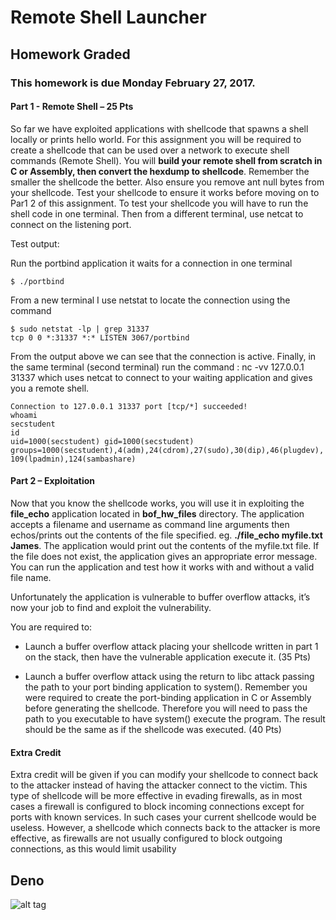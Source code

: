 # Remote Shell Launcher

## Homework	Graded

### This	homework	is	due	Monday	February	27,	 2017.

#### Part 1	- Remote	Shell – 25 Pts

So	far	we	have	exploited	applications	with	shellcode	that	spawns	a	shell	locally	or	prints hello	world. For	this	assignment	you	will	be	required	to	create	a	shellcode	that	can	be	used over	a	network	to	execute	shell	commands	(Remote	Shell).	You	will	 **build	your	remote	shell	from	scratch	in	C	or	Assembly,	then	convert	the	hexdump	to	shellcode**.	Remember	the	smaller	the	shellcode	the	better.		Also	ensure	you	remove	ant	null	bytes	from	your	shellcode.	Test	your	shellcode	to	ensure	it	works	before	moving	on	to	Par1	2	of	this	assignment. To	test	your	shellcode	you	will	have	to	run	the	shell	code	in	one	terminal.	Then	from	a	different	terminal,	use	netcat	to	connect	on	the	listening	port.		

Test	output:

Run	the	portbind	application	it	waits	for	a	connection	in	one	terminal

```
$ ./portbind
```

From	a	new	terminal	I	use	netstat	to	locate	the	connection	using	the	command	

```
$ sudo netstat -lp | grep 31337
tcp 0 0 *:31337 *:* LISTEN 3067/portbind
```

From	the	output	above	we	can	see	that	the	connection	is	active.	Finally,	in	the	same	terminal	(second	terminal)	run	the	command	: nc -vv 127.0.0.1 31337 which	uses netcat to	connect	to	your	waiting	application	and	gives	you	a	remote	shell.

```
Connection to 127.0.0.1 31337 port [tcp/*] succeeded!
whoami
secstudent
id
uid=1000(secstudent) gid=1000(secstudent)
groups=1000(secstudent),4(adm),24(cdrom),27(sudo),30(dip),46(plugdev),
109(lpadmin),124(sambashare)
```

#### Part	2	– Exploitation
Now	that	you	know	the	shellcode	works,	you	will	use	it	in	exploiting	the	**file_echo** application	located	in	**bof_hw_files** directory.	The	application	accepts	a	filename	and	username	as	command	line	arguments	then	echos/prints	out	the	contents	of	the	file	specified. eg.	**./file_echo	myfile.txt James**.	The	application	would	print	out	the	contents	of	the	myfile.txt	file. If	the	file	does	not	exist,	the	application	gives	an	appropriate	error	message. You	can	run	the	application	and	test	how	it	works	with	and	without	a	valid	file name.

Unfortunately	the	application	is	vulnerable	to	buffer	overflow	attacks,	it’s now	your	job	to	find	and	exploit	the	vulnerability. 

You	are	required	to:

* Launch	a	buffer	overflow	attack	placing	your	shellcode	written	in	part	1	on	the	stack,	then	have	the	vulnerable	application	execute	it.			(35 Pts)

* Launch	a	buffer	overflow	attack	using	the	return	to	libc	attack passing	the	path	to	your	port	binding	application	to	system().		Remember	you	were	required	to	create	the	port-binding	application	in	C	or	Assembly	before	generating	the	shellcode.	Therefore	you	will	need	to	pass	the	path	to	you	executable	to	have	system()	execute	the	program.	The	result	should	be	the	same	as	if	the	shellcode	was	executed. (40 Pts)

#### Extra	Credit

Extra	credit will	be	given	if	you	can	modify	your	shellcode	to	connect	back	to	the	attacker	instead	of	having	the	attacker	connect	to	the	victim.	This	type	of	shellcode	will	be	more	effective	in	evading	firewalls,	as	in	most	cases	a firewall	is	configured	to	block	incoming	connections	except	for	ports	with	known	services. In	such	cases your	current	shellcode	would	be	useless.	However,	a	shellcode	which connects	back	to	the	attacker	is	more	effective,	as	firewalls	are	not	usually	configured	to	block	outgoing	connections,	as this	would	limit	usability

## Deno

![alt tag](Demo.gif)

